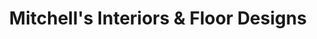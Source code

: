 ---
title: "Mitchell's Interiors & Floor Designs"
url: /laurel/mitchells-interiors-und-floor-designs/
shop: Möbel
---
